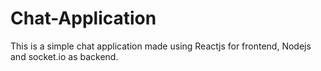 # Chat-Application
This is a simple chat application made using Reactjs for frontend, Nodejs and socket.io as backend.
